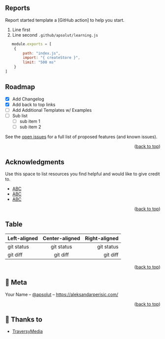 <!-- Hello -->
<!-- Reports -->

## Reports

Report started template a [GitHub action] to help you start.

1. Line first
2. Line second `.github/apsolut/learning.js`

```js
   module.exports = [
    {
        path: "index.js",
        import: "{ createStore }",
        limit: "500 ms"
    }
]
   ```

<!-- ROADMAP -->

## Roadmap

- [x] Add Changelog
- [x] Add back to top links
- [ ] Add Additional Templates w/ Examples
- [ ] Sub list
    - [ ] sub item 1
    - [ ] sub item 2

See the [open issues](LINK) for a full list of proposed features (and known issues).

<p align="right">(<a href="#readme-top">back to top</a>)</p>


<!-- ACKNOWLEDGMENTS -->

## Acknowledgments

Use this space to list resources you find helpful and would like to give credit to.

* [ABC](LINK)
* [ABC](LINK)
* [ABC](LINK)

<p align="right">(<a href="#readme-top">back to top</a>)</p>

<!-- TABLE -->

## Table

| Left-aligned | Center-aligned | Right-aligned |
|:-------------|:--------------:|--------------:|
| git status   |   git status   |    git status |
| git diff     |    git diff    |      git diff |

<p align="right">(<a href="#readme-top">back to top</a>)</p>

## 🚀 Meta

Your Name – [@apsolut](https://twitter.com/apsolut) – https://aleksandarperisic.com/



<p align="right">(<a href="#readme-top">back to top</a>)</p>

## 🎁 Thanks to

- [TraversyMedia](https://www.traversymedia.com/)
